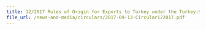 ```yaml
---
title: 12/2017 Rules of Origin for Exports to Turkey under the Turkey-Singapore Free Trade Agreement (TRSFTA)
file_url: /news-and-media/circulars/2017-09-13-Circular122017.pdf
---
```

